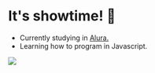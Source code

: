 # It's showtime! 💫

- Currently studying in [Alura.](https://www.alura.com.br)
- Learning how to program in Javascript.

![](https://i.pinimg.com/originals/69/a5/85/69a585cbc097fcb0734acf14696d734c.gif)
